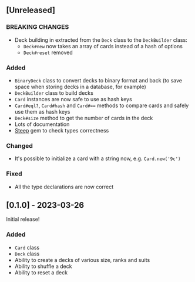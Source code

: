 ## [Unreleased]

### BREAKING CHANGES

- Deck building in extracted from the `Deck` class to the `DeckBuilder` class:
  - `Deck#new` now takes an array of cards instead of a hash of options
  - `Deck#reset` removed

### Added

- `BinaryDeck` class to convert decks to binary format and back
  (to save space when storing decks in a database, for example)
- `DeckBuilder` class to build decks
- `Card` instances are now safe to use as hash keys
- `Card#eql?`, `Card#hash` and `Card#==` methods to compare cards and safely use them as hash keys
- `Deck#size` method to get the number of cards in the deck
- Lots of documentation
- [Steep](https://github.com/soutaro/steep) gem to check types correctness

### Changed

- It's possible to initialize a card with a string now, e.g. `Card.new('9c')`

### Fixed

- All the type declarations are now correct

## [0.1.0] - 2023-03-26

Initial release!

### Added

- `Card` class
- `Deck` class
- Ability to create a decks of various size, ranks and suits
- Ability to shuffle a deck
- Ability to reset a deck
